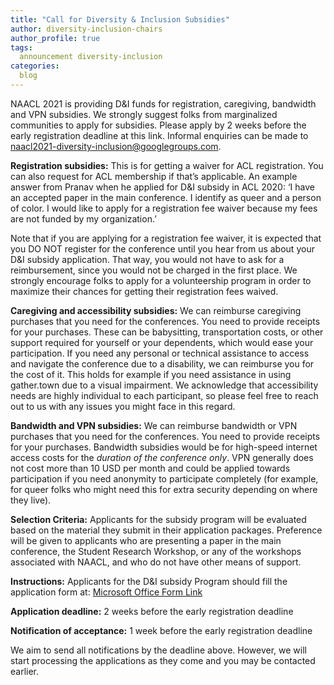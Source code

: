 ```yaml
---
title: "Call for Diversity & Inclusion Subsidies"
author: diversity-inclusion-chairs
author_profile: true
tags:
  announcement diversity-inclusion
categories:
  blog
---
```


NAACL 2021 is providing D&I funds for registration, caregiving, bandwidth and VPN subsidies.
We strongly suggest folks from marginalized communities to apply for subsidies. Please apply by 2 weeks before the early registration deadline at this link. Informal enquiries can be made to [naacl2021-diversity-inclusion@googlegroups.com](naacl2021-diversity-inclusion@googlegroups.com).

**Registration subsidies:** This is for getting a waiver for ACL registration. You can also request for ACL membership if that’s applicable. An example answer from Pranav when he applied for D&I subsidy in ACL 2020: ‘I have an accepted paper in the main conference. I identify as queer and a person of color. I would like to apply for a registration fee waiver because my fees are not funded by my organization.’

Note that if you are applying for a registration fee waiver, it is expected that you DO NOT register for the conference until you hear from us about your D&I subsidy application. That way, you would not have to ask for a reimbursement, since you would not be charged in the first place. We strongly encourage folks to apply for a volunteership program in order to maximize their chances for getting their registration fees waived. 

**Caregiving and accessibility subsidies:** We can reimburse caregiving purchases that you need for the conferences. You need to provide receipts for your purchases. These can be babysitting, transportation costs, or other support required for yourself or your dependents, which would ease your participation. If you need any personal or technical assistance to access and navigate the conference due to a disability, we can reimburse you for the cost of it. This holds for example if you need assistance in using gather.town due to a visual impairment. We acknowledge that accessibility needs are highly individual to each participant, so please feel free to reach out to us with any issues you might face in this regard.

**Bandwidth and VPN subsidies:** We can reimburse bandwidth or VPN purchases that you need for the conferences. You need to provide receipts for your purchases. Bandwidth subsidies would be for high-speed internet access costs for the _duration of the conference only_. VPN generally does not cost more than 10 USD per month and could be applied towards participation if you need anonymity to participate completely (for example, for queer folks who might need this for extra security depending on where they live).

**Selection Criteria:** Applicants for the subsidy program will be evaluated based on the material they submit in their application packages. Preference will be given to applicants who are presenting a paper in the main conference, the Student Research Workshop, or any of the workshops associated with NAACL, and who do not have other means of support.

**Instructions:** Applicants for the D&I subsidy Program should fill the application form at:
[Microsoft Office Form Link](https://forms.office.com/r/seYxmxSxx0)

**Application deadline:** 2 weeks before the early registration deadline

**Notification of acceptance:** 1 week before the early registration deadline

We aim to send all notifications by the deadline above. However, we will start processing the applications as they come and you may be contacted earlier. 
